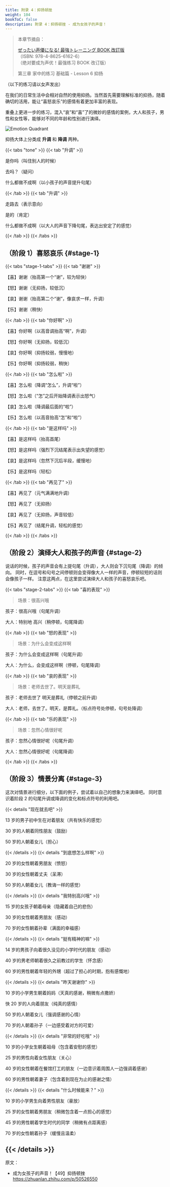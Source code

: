 ```yaml
---
title: 附录 4：抑扬顿挫
weight: 104
bookToC: false
description: 附录 4：抑扬顿挫 - 成为女孩子的声音！
---
```


> 本章节摘自：
>
> [ぜったい声優になる! 最強トレーニング BOOK 改訂版](https://www.amazon.co.jp/dp/4862561624)\
> （ISBN: 978-4-8625-6162-6）\
> （绝对要成为声优！最强练习 BOOK 改订版）
>
> 第三章 家中的练习 基础篇 - Lesson 6 抑扬

（以下的练习请以女声发出）

在我们的日常生活中会相对自然的使用抑扬。当然首先需要理解标准的抑扬，随着确切的活用，能让“喜怒哀乐”的感情有着更加丰富的表现。

重叠上更进一步的练习，混入“哀”和“喜”了的微妙的感情的案例，大人和孩子，男性和女性等，能够对不同的年龄和性别进行演绎。

![Emotion Quadrant](emotion-quadrant.jpg)

抑扬大体上分类成 **升调** 和 **降调** 两种。

{{< tabs "tone" >}}
{{< tab "升调" >}}

是你吗（叫住别人的时候）

去吗？（疑问）

什么都做不成啊（以小孩子的声音提升句尾）

{{< /tab >}}
{{< tab "升调" >}}

走路去（表示意向）

是的（肯定）

什么都做不成啊（以大人的声音下降句尾，表达出安定了的感觉）

{{< /tab >}}
{{< /tabs >}}

## （阶段 1）喜怒哀乐 {#stage-1}

{{< tabs "stage-1-tabs" >}}
{{< tab "谢谢" >}}

【喜】谢谢（抬高第一个“谢”，较为轻快）

【怒】谢谢（无抑扬，较低沉）

【哀】谢谢（抬高第二个“谢”，像哀求一样，升调）

【乐】谢谢（稍快）

{{< /tab >}}
{{< tab "你好啊" >}}

【喜】你好啊（以高音调抬高“啊”，升调）

【怒】你好啊（无抑扬，较低沉）

【哀】你好啊（抑扬较弱，慢慢地）

【乐】你好啊（抑扬较弱，稍快）

{{< /tab >}}
{{< tab "怎么啦" >}}

【喜】怎么啦（降调“怎么”，升调“啦”）

【怒】怎么啦（“怎”之后开始降调表示出怒气）

【哀】怎么啦（降调最后面的“啦”）

【乐】怎么啦（以高音抬高“怎”和“啦”）

{{< /tab >}}
{{< tab "是这样吗" >}}

【喜】是这样吗（抬高首尾）

【怒】是这样吗（强烈下沉结尾表示出失望的感觉）

【哀】是这样吗（忽然下沉后半段，缓慢地）

【乐】是这样吗（轻松）

{{< /tab >}}
{{< tab "再见了" >}}

【喜】再见了（元气满满地升调）

【怒】再见了（无抑扬）

【哀】再见了（无抑扬，声音较低）

【乐】再见了（结尾升调，轻松的感觉）

{{< /tab >}}
{{< /tabs >}}

## （阶段 2）演绎大人和孩子的声音 {#stage-2}

说话的时候，孩子的声音会有上提句尾（升调），大人则会下沉句尾（降调）的倾向。
同时，在逗号和句号之间停顿则会变得像大人一样的声音，停顿较短的话则会像孩子一样。
注意这两点，在这里尝试演绎大人和孩子的喜怒哀乐吧。

{{< tabs "stage-2-tabs" >}}
{{< tab "喜的表现" >}}

> 场景：很高兴哦

孩子：很高兴哦（句尾升调）

大人：特别地 高兴（稍停顿，句尾降调）

{{< /tab >}}
{{< tab "怒的表现" >}}

> 场景：为什么会变成这样啊

孩子：为什么会变成这样啊（句尾升调）

大人：为什么，会变成这样啊（停顿，句尾降调）

{{< /tab >}}
{{< tab "哀的表现" >}}

> 场景：老师去世了。明天是葬礼

孩子：老师去世了 明天是葬礼（停顿之前升调）

大人：老师，去世了。明天，是葬礼。（标点符号处停顿，句号处降调）

{{< /tab >}}
{{< tab "乐的表现" >}}

> 场景：忽然心情很好呢

孩子：忽然心情很好呢（句尾升调）

大人：忽然心情很好呢（句尾降调）

{{< /tab >}}
{{< /tabs >}}

## （阶段 3）情景分离 {#stage-3}

这次对情景进行细分，以下面的例子，尝试着以自己的想象力来演绎吧。
同时意识着阶段 2 的句尾升调或降调的变化和标点符号的利用吧。

{{< details "现在就去吧" >}}

13 岁的男子初中生在对着朋友（共有快乐的感觉）

30 岁的人朝着同性朋友（鼓励）

50 岁的人朝着女儿（担心）

{{< /details >}}
{{< details "到底想怎么样啊" >}}

20 岁的女性朝着男朋友（愤怒）

30 岁的女性朝着丈夫（呆滞）

50 岁的人朝着女儿（教诲一样的感觉）

{{< /details >}}
{{< details "我特别高兴哦" >}}

15 岁的女孩子朝着母亲（隐藏着自己的悲伤）

30 岁的女性朝着男朋友（感动）

70 岁的女性朝着孙辈（满面的幸福感）

{{< /details >}}
{{< details "挺有精神的嘛" >}}

14 岁的男孩子向着很久没见的小学时代的朋友（感动）

40 岁的男老师朝着很久之前教过的学生（怀念感）

60 岁的男性朝着年轻的外甥（超过了担心的时期，抱有感慨地）

{{< /details >}}
{{< details "昨天谢谢你" >}}

10 岁的小学男生朝着妈妈（天真的感谢，稍微有点撒娇）

快 20 岁的人向着朋友（纯真的感情）

50 岁的人朝着女儿（强调感谢的心情）

70 岁的人朝着孙子（一边感受着对方的可爱）

{{< /details >}}
{{< details "非常的好吃哦" >}}

10 岁的小学女生朝着祖母（包含着安慰的感觉）

25 岁的男性向着女性朋友（关心）

40 岁的女性朝着在餐馆打工的朋友（一边意识着周围人一边强调着感谢）

60 岁的男性朝着妻子（包含着到现在为止的感谢之情）

{{< /details >}}
{{< details "什么时候能来？" >}}

10 岁的小学男生向着男性朋友（豪放）

25 岁的女性朝着男朋友（稍微包含着一点担心的感觉）

45 岁的男性朝着学生时代的同学（稍微有点距离感）

70 岁的女性朝着孙子（缓慢且温柔）

## {{< /details >}}

原文：

- 成为女孩子的声音！【49】抑扬顿挫\
  <https://zhuanlan.zhihu.com/p/50526550>
